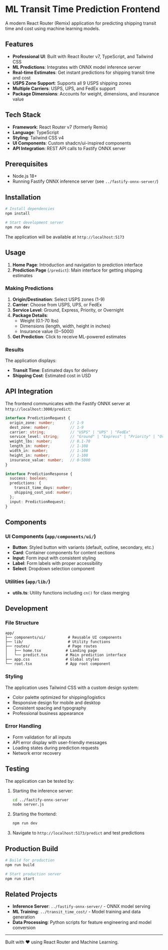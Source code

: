 # ML Transit Time Prediction Frontend

A modern React Router (Remix) application for predicting shipping transit time and cost using machine learning models.

## Features

- **Professional UI**: Built with React Router v7, TypeScript, and Tailwind CSS
- **ML Predictions**: Integrates with ONNX model inference server
- **Real-time Estimates**: Get instant predictions for shipping transit time and cost
- **USPS Zone Support**: Supports all 9 USPS shipping zones
- **Multiple Carriers**: USPS, UPS, and FedEx support
- **Package Dimensions**: Accounts for weight, dimensions, and insurance value

## Tech Stack

- **Framework**: React Router v7 (formerly Remix)
- **Language**: TypeScript
- **Styling**: Tailwind CSS v4
- **UI Components**: Custom shadcn/ui-inspired components
- **API Integration**: REST API calls to Fastify ONNX server

## Prerequisites

- Node.js 18+
- Running Fastify ONNX inference server (see `../fastify-onnx-server/`)

## Installation

```bash
# Install dependencies
npm install

# Start development server
npm run dev
```

The application will be available at `http://localhost:5173`

## Usage

1. **Home Page**: Introduction and navigation to prediction interface
2. **Prediction Page** (`/predict`): Main interface for getting shipping estimates

### Making Predictions

1. **Origin/Destination**: Select USPS zones (1-9)
2. **Carrier**: Choose from USPS, UPS, or FedEx
3. **Service Level**: Ground, Express, Priority, or Overnight
4. **Package Details**:
   - Weight (0.1-70 lbs)
   - Dimensions (length, width, height in inches)
   - Insurance value ($0-$5000)
5. **Get Prediction**: Click to receive ML-powered estimates

### Results

The application displays:
- **Transit Time**: Estimated days for delivery
- **Shipping Cost**: Estimated cost in USD

## API Integration

The frontend communicates with the Fastify ONNX server at `http://localhost:3000/predict`:

```typescript
interface PredictionRequest {
  origin_zone: number;       // 1-9
  dest_zone: number;         // 1-9
  carrier: string;           // "USPS" | "UPS" | "FedEx"
  service_level: string;     // "Ground" | "Express" | "Priority" | "Overnight"
  weight_lbs: number;        // 0.1-70
  length_in: number;         // 1-108
  width_in: number;          // 1-108
  height_in: number;         // 1-108
  insurance_value: number;   // 0-5000
}

interface PredictionResponse {
  success: boolean;
  predictions: {
    transit_time_days: number;
    shipping_cost_usd: number;
  };
  input: PredictionRequest;
}
```

## Components

### UI Components (`app/components/ui/`)

- **Button**: Styled button with variants (default, outline, secondary, etc.)
- **Card**: Container components for content sections
- **Input**: Form input with consistent styling
- **Label**: Form labels with proper accessibility
- **Select**: Dropdown selection component

### Utilities (`app/lib/`)

- **utils.ts**: Utility functions including `cn()` for class merging

## Development

### File Structure

```
app/
├── components/ui/          # Reusable UI components
├── lib/                    # Utility functions
├── routes/                 # Page routes
│   ├── home.tsx           # Landing page
│   └── predict.tsx        # Main prediction interface
├── app.css                # Global styles
└── root.tsx               # App root component
```

### Styling

The application uses Tailwind CSS with a custom design system:
- Color palette optimized for shipping/logistics
- Responsive design for mobile and desktop
- Consistent spacing and typography
- Professional business appearance

### Error Handling

- Form validation for all inputs
- API error display with user-friendly messages
- Loading states during prediction requests
- Network error recovery

## Testing

The application can be tested by:

1. Starting the inference server:
   ```bash
   cd ../fastify-onnx-server
   node server.js
   ```

2. Starting the frontend:
   ```bash
   npm run dev
   ```

3. Navigate to `http://localhost:5173/predict` and test predictions

## Production Build

```bash
# Build for production
npm run build

# Start production server
npm run start
```

## Related Projects

- **Inference Server**: `../fastify-onnx-server/` - ONNX model serving
- **ML Training**: `../transit_time_cost/` - Model training and data generation
- **Data Processing**: Python scripts for feature engineering and model conversion

---

Built with ❤️ using React Router and Machine Learning.
